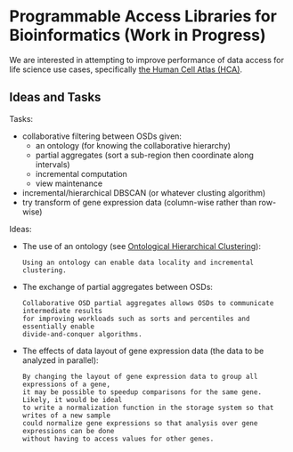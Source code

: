 # Programmable Access Libraries for Bioinformatics (Work in Progress)

We are interested in attempting to improve performance of data access for life science use cases,
specifically [the Human Cell Atlas (HCA)][hca].

## Ideas and Tasks
Tasks:

* collaborative filtering between OSDs given:
    * an ontology (for knowing the collaborative hierarchy)
    * partial aggregates (sort a sub-region then coordinate along intervals)
    * incremental computation
    * view maintenance
* incremental/hierarchical DBSCAN (or whatever clusting algorithm)
* try transform of gene expression data (column-wise rather than row-wise)

Ideas:
* The use of an ontology (see [Ontological Hierarchical Clustering][ohclust]):

      Using an ontology can enable data locality and incremental clustering.

* The exchange of partial aggregates between OSDs:

      Collaborative OSD partial aggregates allows OSDs to communicate intermediate results
      for improving workloads such as sorts and percentiles and essentially enable
      divide-and-conquer algorithms.
   
* The effects of data layout of gene expression data (the data to be analyzed in parallel):

      By changing the layout of gene expression data to group all expressions of a gene,
      it may be possible to speedup comparisons for the same gene. Likely, it would be ideal
      to write a normalization function in the storage system so that writes of a new sample
      could normalize gene expressions so that analysis over gene expressions can be done
      without having to access values for other genes.


<!-- Resources -->
[hca]:     https://www.humancellatlas.org/
[ohclust]: https://ieeexplore.ieee.org/document/6753971
